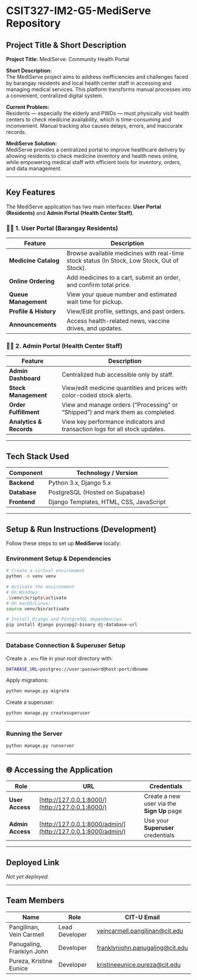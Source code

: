 
# CSIT327-IM2-G5-MediServe Repository

## Project Title & Short Description

**Project Title:** MediServe: Community Health Portal  

**Short Description:**  
The MediServe project aims to address inefficiencies and challenges faced by barangay residents and local health center staff in accessing and managing medical services. This platform transforms manual processes into a convenient, centralized digital system.

**Current Problem:**  
Residents — especially the elderly and PWDs — must physically visit health centers to check medicine availability, which is time-consuming and inconvenient. Manual tracking also causes delays, errors, and inaccurate records.

**MediServe Solution:**  
MediServe provides a centralized portal to improve healthcare delivery by allowing residents to check medicine inventory and health news online, while empowering medical staff with efficient tools for inventory, orders, and data management.

---

## Key Features

The MediServe application has two main interfaces: **User Portal (Residents)** and **Admin Portal (Health Center Staff)**.

### 🧍‍♂️ 1. User Portal (Barangay Residents)
| **Feature** | **Description** |
|--------------|----------------|
| **Medicine Catalog** | Browse available medicines with real-time stock status (In Stock, Low Stock, Out of Stock). |
| **Online Ordering** | Add medicines to a cart, submit an order, and confirm total price. |
| **Queue Management** | View your queue number and estimated wait time for pickup. |
| **Profile & History** | View/Edit profile, settings, and past orders. |
| **Announcements** | Access health-related news, vaccine drives, and updates. |

### 🧑‍⚕️ 2. Admin Portal (Health Center Staff)
| **Feature** | **Description** |
|--------------|----------------|
| **Admin Dashboard** | Centralized hub accessible only by staff. |
| **Stock Management** | View/edit medicine quantities and prices with color-coded stock alerts. |
| **Order Fulfillment** | View and manage orders (“Processing” or “Shipped”) and mark them as completed. |
| **Analytics & Records** | View key performance indicators and transaction logs for all stock updates. |

---

## Tech Stack Used

| **Component** | **Technology / Version** |
|----------------|---------------------------|
| **Backend** | Python 3.x, Django 5.x |
| **Database** | PostgreSQL (Hosted on Supabase) |
| **Frontend** | Django Templates, HTML, CSS, JavaScript |

---

## Setup & Run Instructions (Development)

Follow these steps to set up **MediServe** locally:

### Environment Setup & Dependencies
```bash
# Create a virtual environment
python -m venv venv

# Activate the environment
# On Windows:
.\venv\Scripts\activate
# On macOS/Linux:
source venv/bin/activate

# Install Django and PostgreSQL dependencies
pip install django psycopg2-binary dj-database-url
````

---

### Database Connection & Superuser Setup

Create a `.env` file in your root directory with:

```bash
DATABASE_URL=postgres://user:password@host:port/dbname
```

Apply migrations:

```bash
python manage.py migrate
```

Create a superuser:

```bash
python manage.py createsuperuser
```

---

### Running the Server

```bash
python manage.py runserver
```

---

## 🌐 Accessing the Application

| **Role**           | **URL**                                                      | **Credentials**                            |
| ------------------ | ------------------------------------------------------------ | ------------------------------------------ |
|  **User Access**  | [http://127.0.0.1:8000/](http://127.0.0.1:8000/)             | Create a new user via the **Sign Up** page |
| **Admin Access** | [http://127.0.0.1:8000/admin/](http://127.0.0.1:8000/admin/) | Use your **Superuser** credentials         |

---

## Deployed Link

*Not yet deployed.*

---

## Team Members

| **Name**                  | **Role**       | **CIT-U Email**                                                           |
| ------------------------- | -------------- | ------------------------------------------------------------------------- |
| Pangilinan, Vein Carmell  | Lead Developer | [veincarmell.pangilinan@cit.edu](mailto:veincarmell.pangilinan@cit.edu)   |
| Panugaling, Franklyn John | Developer      | [franklynjohn.panugaling@cit.edu](mailto:franklynjohn.panugaling@cit.edu) |
| Pureza, Kristine Eunice   | Developer      | [kristineeunice.pureza@cit.edu](mailto:kristineeunice.pureza@cit.edu)     |
